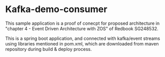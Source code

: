 # Kafka-demo-consumer

This sample application is a proof of conecpt for proposed architecture in  "chapter 4 - Event Driven Architecture with ZOS" of Redbook SG248532. 

This is a spring boot application, and connected with kafka/event streams using libraries mentioned in pom.xml, which are downloaded from maven repository during build & deploy process.

